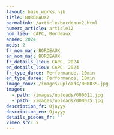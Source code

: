 ```yaml
---
layout: base_works.njk
title: BORDEAUX2
permalink: /article/bordeaux2.html
numero_article: article12
nom_lieu: CAPC, Bordeaux
année: 2024
mois: 2
fr_nom_maj: BORDEAUX
en_nom_maj: BORDEAUX
fr_details_lieu: CAPC, 2024
en_details_lieu: CAPC, 2024
fr_type_duree: Performance, 10min
en_type_duree: Performance, 10min
image_couv: /images/uploads/000035.jpg
images:
  - path: /images/uploads/000011.jpg
  - path: /images/uploads/000035.jpg
description_fr: O﻿jayyy
description_en: O﻿jayyy
details_pieces_fr: ""
vimeo_src: x
---
```

